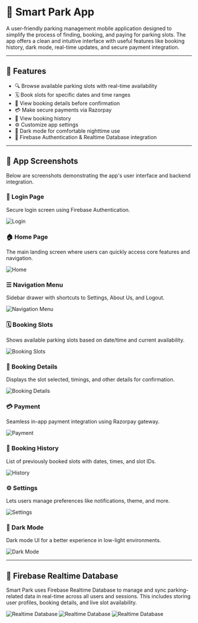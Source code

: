 # 🚗 Smart Park App

A user-friendly parking management mobile application designed to simplify the process of finding, booking, and paying for parking slots. The app offers a clean and intuitive interface with useful features like booking history, dark mode, real-time updates, and secure payment integration.

---

## 📱 Features

- 🔍 Browse available parking slots with real-time availability  
- 🗓️ Book slots for specific dates and time ranges  
- 📄 View booking details before confirmation  
- 💳 Make secure payments via Razorpay  
- 🧾 View booking history  
- ⚙️ Customize app settings  
- 🌙 Dark mode for comfortable nighttime use  
- 🔐 Firebase Authentication & Realtime Database integration  

---

## 📸 App Screenshots

Below are screenshots demonstrating the app's user interface and backend integration.

### 🔐 Login Page  
Secure login screen using Firebase Authentication.

![Login](assets/screenshots/login.jpg)

### 🏠 Home Page  
The main landing screen where users can quickly access core features and navigation.

![Home](assets/screenshots/home.jpg)

### ☰ Navigation Menu  
Sidebar drawer with shortcuts to Settings, About Us, and Logout.

![Navigation Menu](assets/screenshots/navigation_menu.jpg)

### 🗓️ Booking Slots  
Shows available parking slots based on date/time and current availability.

![Booking Slots](assets/screenshots/booking_slots.jpg)

### 📄 Booking Details  
Displays the slot selected, timings, and other details for confirmation.

![Booking Details](assets/screenshots/booking_details.jpg)

### 💳 Payment  
Seamless in-app payment integration using Razorpay gateway.

![Payment](assets/screenshots/payment.jpg)

### 🧾 Booking History  
List of previously booked slots with dates, times, and slot IDs.

![History](assets/screenshots/booking_history.jpg)

### ⚙️ Settings  
Lets users manage preferences like notifications, theme, and more.

![Settings](assets/screenshots/settings.jpg)

### 🌙 Dark Mode  
Dark mode UI for a better experience in low-light environments.

![Dark Mode](assets/screenshots/dark_mode.jpg)

---

## 🔄 Firebase Realtime Database

Smart Park uses Firebase Realtime Database to manage and sync parking-related data in real-time across all users and sessions. This includes storing user profiles, booking details, and live slot availability.

![Realtime Database](assets/screenshots/db1.png)
![Realtime Database](assets/screenshots/db2.png)
![Realtime Database](assets/screenshots/db3.png)